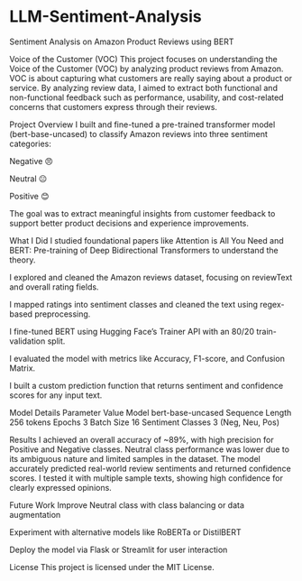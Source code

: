 # LLM-Sentiment-Analysis
Sentiment Analysis on Amazon Product Reviews using BERT

Voice of the Customer (VOC)
This project focuses on understanding the Voice of the Customer (VOC) by analyzing product reviews from Amazon. VOC is about capturing what customers are really saying about a product or service. By analyzing review data, I aimed to extract both functional and non-functional feedback such as performance, usability, and cost-related concerns that customers express through their reviews.

Project Overview
I built and fine-tuned a pre-trained transformer model (bert-base-uncased) to classify Amazon reviews into three sentiment categories:

Negative 😠

Neutral 😐

Positive 😊

The goal was to extract meaningful insights from customer feedback to support better product decisions and experience improvements.

What I Did
 I studied foundational papers like Attention is All You Need and BERT: Pre-training of Deep Bidirectional Transformers to understand the theory.

 I explored and cleaned the Amazon reviews dataset, focusing on reviewText and overall rating fields.

 I mapped ratings into sentiment classes and cleaned the text using regex-based preprocessing.

 I fine-tuned BERT using Hugging Face’s Trainer API with an 80/20 train-validation split.

 I evaluated the model with metrics like Accuracy, F1-score, and Confusion Matrix.

 I built a custom prediction function that returns sentiment and confidence scores for any input text.

 Model Details
  Parameter	Value
  Model	bert-base-uncased
  Sequence Length	256 tokens
  Epochs	3
  Batch Size	16
  Sentiment Classes	3 (Neg, Neu, Pos)

  Results
I achieved an overall accuracy of ~89%, with high precision for Positive and Negative classes. Neutral class performance was lower due to its ambiguous nature and limited samples in the dataset.
The model accurately predicted real-world review sentiments and returned confidence scores. I tested it with multiple sample texts, showing high confidence for clearly expressed opinions.

Future Work
Improve Neutral class with class balancing or data augmentation

Experiment with alternative models like RoBERTa or DistilBERT

Deploy the model via Flask or Streamlit for user interaction

License
This project is licensed under the MIT License.


